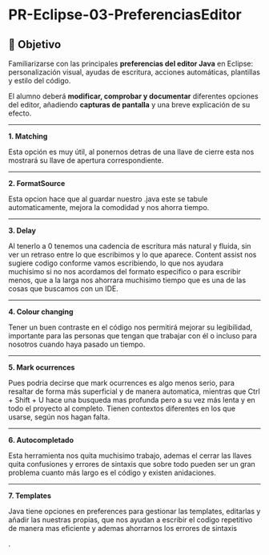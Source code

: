 # PR-Eclipse-03-PreferenciasEditor

## 🎯 Objetivo
Familiarizarse con las principales **preferencias del editor Java** en Eclipse: personalización visual, ayudas de escritura, acciones automáticas, plantillas y estilo del código.

El alumno deberá **modificar, comprobar y documentar** diferentes opciones del editor, añadiendo **capturas de pantalla** y una breve explicación de su efecto.

---

**1. Matching**  

Esta opción es muy útil, al ponernos detras de una llave de cierre esta nos mostrará su llave de apertura correspondiente.

---  

**2. FormatSource**  

Esta opcion hace que al guardar nuestro .java este se tabule automaticamente, mejora la comodidad y nos ahorra tiempo.  

---

**3. Delay**  

Al tenerlo a 0 tenemos una cadencia de escritura más natural y fluida, sin ver un retraso entre lo que escribimos y lo que aparece. Content assist nos sugiere codigo conforme vamos escribiendo, lo que nos ayudara muchisimo si no nos acordamos del formato especifico o para escribir menos, que a la larga nos ahorrara muchisimo tiempo que es una de las cosas que buscamos con un IDE.

---

**4. Colour changing**  

Tener un buen contraste en el código nos permitirá mejorar su legibilidad, importante para las personas que tengan que trabajar con él o incluso para nosotros cuando haya pasado un tiempo.

---

**5. Mark ocurrences**  

Pues podria decirse que mark ocurrences es algo menos serio, para resaltar de forma más superficial y de manera automatica, mientras que Ctrl + Shift + U hace una busqueda mas profunda pero a su vez más lenta y en todo el proyecto al completo. Tienen contextos diferentes en los que usarse, según nos hagan falta.

---

**6. Autocompletado**  

Esta herramienta nos quita muchisimo trabajo, ademas el cerrar las llaves quita confusiones y errores de sintaxis que sobre todo pueden ser un gran problema cuanto más largo es el código y existen anidaciones.

---

**7. Templates**

Java tiene opciones en preferences para gestionar las templates, editarlas y añadir las nuestras propias, que nos ayudan a escribir el codigo repetitivo de manera mas eficiente y ademas ahorrarnos los errores de sintaxis

.
 
